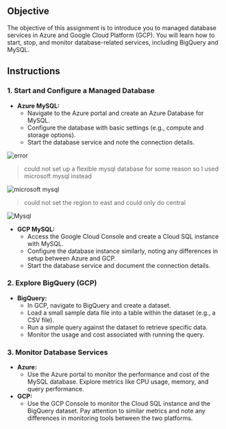 
## Objective
The objective of this assignment is to introduce you to managed database services in Azure and Google Cloud Platform (GCP). You will learn how to start, stop, and monitor database-related services, including BigQuery and MySQL.

## Instructions

### 1. Start and Configure a Managed Database
- **Azure MySQL:**
  - Navigate to the Azure portal and create an Azure Database for MySQL.
  - Configure the database with basic settings (e.g., compute and storage options).
  - Start the database service and note the connection details.
    
![error](https://github.com/user-attachments/assets/969345ae-8834-4780-99e0-1a359cd34639)
>could not set up a flexible mysql database for some reason so I used microsoft mysql instead

![microsoft mysql](https://github.com/user-attachments/assets/f47a7065-31a9-4641-95a5-a0f4e852b98a)
>could not set the region to east and could only do central

![Mysql](https://github.com/user-attachments/assets/18610e65-d628-46f2-9b55-eeece87afb99)

- **GCP MySQL:**
  - Access the Google Cloud Console and create a Cloud SQL instance with MySQL.
  - Configure the database instance similarly, noting any differences in setup between Azure and GCP.
  - Start the database service and document the connection details.

### 2. Explore BigQuery (GCP)
- **BigQuery:**
  - In GCP, navigate to BigQuery and create a dataset.
  - Load a small sample data file into a table within the dataset (e.g., a CSV file).
  - Run a simple query against the dataset to retrieve specific data.
  - Monitor the usage and cost associated with running the query.

### 3. Monitor Database Services
- **Azure:**
  - Use the Azure portal to monitor the performance and cost of the MySQL database. Explore metrics like CPU usage, memory, and query performance.
- **GCP:**
  - Use the GCP Console to monitor the Cloud SQL instance and the BigQuery dataset. Pay attention to similar metrics and note any differences in monitoring tools between the two platforms.
